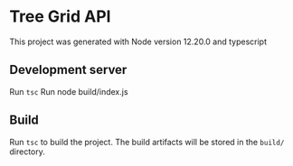 # Tree Grid API

This project was generated with Node version 12.20.0 and typescript

## Development server

Run `tsc`
Run node build/index.js


## Build

Run `tsc` to build the project. The build artifacts will be stored in the `build/` directory.


